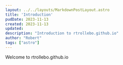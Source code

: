 ```yaml
---
layout: ../../layouts/MarkdownPostLayout.astro
title: 'Introduction'
pudDate: 2023-11-13
created: 2023-11-13
updated: 
description: "Introduction to rtrollebo.github.io"
author: "Robert"
tags: ["astro"]
---
```


Welcome to rtrollebo.github.io